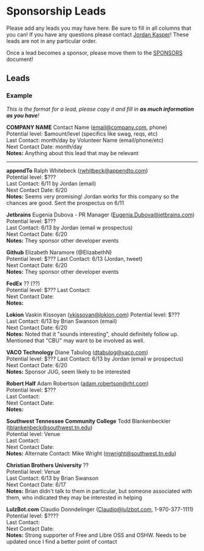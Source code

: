 Sponsorship Leads
====

Please add any leads you may have here. Be sure to fill in all columns that you can! If you have any questions please contact [Jordan Kasper](http://twitter.com/jakerella)! These leads are not in any particular order.

Once a lead becomes a sponsor, please move them to the [SPONSORS](https://github.com/HackMemphis/HM-Planning/blob/master/sponsorships/sponsors.md) document!

## Leads

### Example

_This is the format for a lead, please copy it and fill in __as much information as you have__!_
    
__COMPANY NAME__ Contact Name (email@company.com, phone)  
Potential level: $amount/level (specifics like swag, reqs, etc)  
Last Contact: month/day by Volunteer Name (email/phone/etc)  
Next Contact Date: month/day  
__Notes:__ Anything about this lead that may be relevant

---

__appendTo__ Ralph Whitebeck (rwhitbeck@appendto.com)  
Potential level: $???  
Last Contact: 6/11 by Jordan (email)  
Next Contact Date: 6/20  
__Notes:__ Seems very promising! Jordan works for this company so the chances are good. Sent the prospectus on 6/11

__Jetbrains__ Eugenia Dubova - PR Manager (Eugenia.Dubova@jetbrains.com)  
Potential level: $???  
Last Contact: 6/13 by Jordan (email w prospectus)  
Next Contact Date: 6/20  
__Notes:__ They sponsor other developer events

__Github__ Elizabeth Naramore (@ElizabethN)  
Potential level: $???
Last Contact: 6/13 (Jordan, tweet)  
Next Contact Date: 6/20  
__Notes:__ They sponsor other developer events

__FedEx__ ?? (??)    
Potential level: $???
Last Contact:  
Next Contact Date:  
__Notes:__ 

__Lokion__ Vaskin Kissoyan (vkissoyan@lokion.com)
Potential level: $???  
Last Contact: 6/13 by Brian Swanson (email)  
Next Contact Date:  6/20  
__Notes:__  Noted that it "sounds interesting", should definitely follow up. Mentioned that "CBU" may want to be involved as well.

__VACO Technology__ Diane Tabulog (dtabulog@vaco.com)    
Potential level: $???
Last Contact: 6/13 by Jordan (email w prospectus)  
Next Contact Date: 6/20  
__Notes:__ Sponsor JUG, seem likely to be interested

__Robert Half__ Adam Robertson (adam.robertson@rht.com)    
Potential level: $???  
Last Contact:  
Next Contact Date:  
__Notes:__ 

__Southwest Tennessee Community College__ Todd Blankenbeckler (tblankenbeck@southwest.tn.edu)    
Potential level: Venue  
Last Contact:  
Next Contact Date:  
__Notes:__  Alternate Contact: Mike Wright (mwright@southwest.tn.edu) 

__Christian Brothers University__ ??  
Potential level: Venue  
Last Contact: 6/13 by Brian Swanson  
Next Contact Date: 6/17  
__Notes:__ Brian didn't talk to them in particular, but someone associated with them, who indicated they may be interested in helping

__LulzBot.com__ Claudio Donndelinger (Claudio@lulzbot.com, 1-970-377-1111)  
Potential level: $????  
Last Contact:  
Next Contact Date:  
__Notes:__ Strong supporter of Free and Libre OSS and OSHW. Needs to be updated once I find a better point of contact

